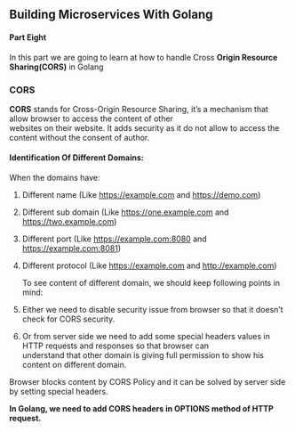 ## Building Microservices With Golang

#### Part Eight
In this part we are going to learn at how to handle Cross <b>Origin Resource Sharing(CORS)</b> in Golang<br>

### CORS
<b>CORS</b> stands for Cross-Origin Resource Sharing, it’s a mechanism that allow browser to access the content of other <br> 
websites on their website. It adds security as it do not allow to access the content without the consent of author.

#### Identification Of Different Domains:
When the domains have:
1. Different name (Like https://example.com and https://demo.com)
2. Different sub domain (Like https://one.example.com and https://two.example.com)
3. Different port (Like https://example.com:8080 and https://example.com:8081)
4. Different protocol (Like https://example.com and http://example.com)

    To see content of different domain, we should keep following points in mind:
1. Either we need to disable security issue from browser so that it doesn’t check for CORS security.
2. Or from server side we need to add some special headers values in HTTP requests and responses so that browser can <br>
understand that other domain is giving full permission to show his content on different domain.

Browser blocks content by CORS Policy and it can be solved by server side by setting special headers.

<b> In Golang, we need to add CORS headers in OPTIONS method of HTTP request.</b>
